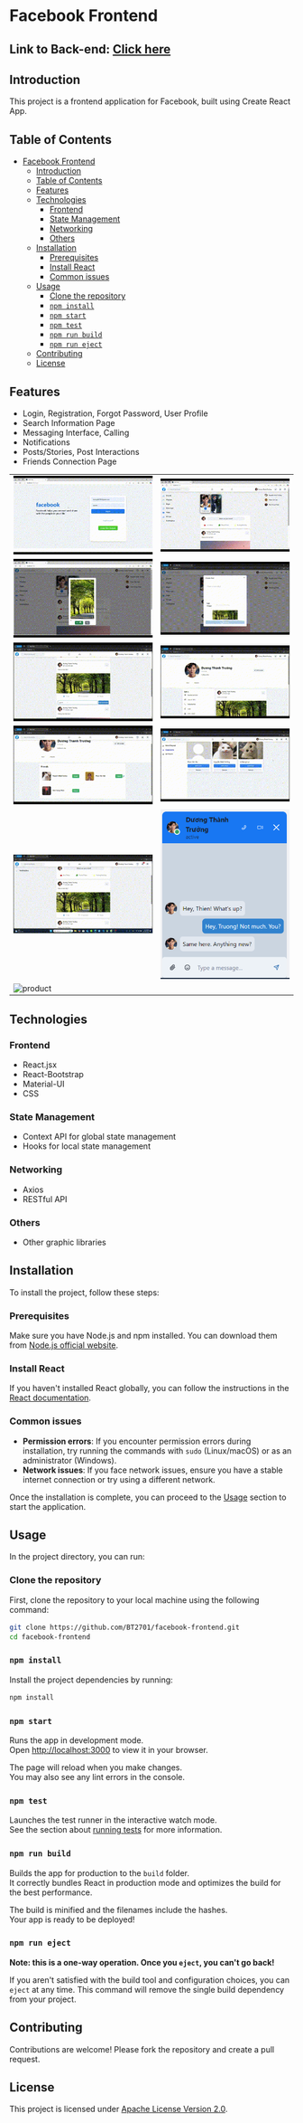 # Facebook Frontend
## Link to Back-end: [Click here](https://github.com/BT2701/facebook-be-v2)
## Introduction

This project is a frontend application for Facebook, built using Create React App.


## Table of Contents

- [Facebook Frontend](#facebook-frontend)
  - [Introduction](#introduction)
  - [Table of Contents](#table-of-contents)
  - [Features](#features)
  - [Technologies](#technologies)
    - [Frontend](#frontend)
    - [State Management](#state-management)
    - [Networking](#networking)
    - [Others](#others)
  - [Installation](#installation)
    - [Prerequisites](#prerequisites)
    - [Install React](#install-react)
    - [Common issues](#common-issues)
  - [Usage](#usage)
    - [Clone the repository](#clone-the-repository)
    - [`npm install`](#npm-install)
    - [`npm start`](#npm-start)
    - [`npm test`](#npm-test)
    - [`npm run build`](#npm-run-build)
    - [`npm run eject`](#npm-run-eject)
  - [Contributing](#contributing)
  - [License](#license)

## Features
- Login, Registration, Forgot Password, User Profile
- Search Information Page
- Messaging Interface, Calling
- Notifications
- Posts/Stories, Post Interactions
- Friends Connection Page
  
<table width:100>
        <tr>
            <td><img src="README_IMG/f1.gif" alt="Login"></td>
            <td><img src="README_IMG/f2.gif" alt="Homepage"></td>
        </tr>
        <tr>
            <td><img src="README_IMG/f3.gif" alt="product"></td>
            <td><img src="README_IMG/f4.gif" alt="profile"></td>
        </tr>
        <tr>
            <td><img src="README_IMG/f5.gif" alt="cart"></td>
            <td><img src="README_IMG/f6.gif" alt="history"></td>
        </tr>
        <tr>
            <td><img src="README_IMG/f7.gif" alt="contact"></td>
            <td><img src="README_IMG/f8.gif" alt="Login"></td>        
        </tr>
        <tr>
            <td><img src="README_IMG/f9.gif" alt="Login"></td>
            <td><img src="README_IMG/f10.png" alt="Homepage"></td>
        </tr>
        <tr>
            <td><img src="README_IMG/f11.gif" alt="product"></td>
            <td></td>
        </tr>
        
</table>

## Technologies

### Frontend
- React.jsx
- React-Bootstrap
- Material-UI
- CSS

### State Management
- Context API for global state management
- Hooks for local state management

### Networking
- Axios
- RESTful API

### Others
- Other graphic libraries


## Installation

To install the project, follow these steps:

### Prerequisites

Make sure you have Node.js and npm installed. You can download them from [Node.js official website](https://nodejs.org/).



### Install React

If you haven't installed React globally, you can follow the instructions in the [React documentation](https://reactjs.org/docs/getting-started.html).

### Common issues

- **Permission errors**: If you encounter permission errors during installation, try running the commands with `sudo` (Linux/macOS) or as an administrator (Windows).
- **Network issues**: If you face network issues, ensure you have a stable internet connection or try using a different network.

Once the installation is complete, you can proceed to the [Usage](#usage) section to start the application.

## Usage

In the project directory, you can run:

### Clone the repository

First, clone the repository to your local machine using the following command:

```bash
git clone https://github.com/BT2701/facebook-frontend.git
cd facebook-frontend
```

### `npm install`

Install the project dependencies by running:

```bash
npm install
```

### `npm start`

Runs the app in development mode.\
Open [http://localhost:3000](http://localhost:3000) to view it in your browser.

The page will reload when you make changes.\
You may also see any lint errors in the console.

### `npm test`

Launches the test runner in the interactive watch mode.\
See the section about [running tests](https://facebook.github.io/create-react-app/docs/running-tests) for more information.

### `npm run build`

Builds the app for production to the `build` folder.\
It correctly bundles React in production mode and optimizes the build for the best performance.

The build is minified and the filenames include the hashes.\
Your app is ready to be deployed!

### `npm run eject`

**Note: this is a one-way operation. Once you `eject`, you can't go back!**

If you aren't satisfied with the build tool and configuration choices, you can `eject` at any time. This command will remove the single build dependency from your project.

## Contributing

Contributions are welcome! Please fork the repository and create a pull request.

## License

This project is licensed under [Apache License Version 2.0](LICENSE).
